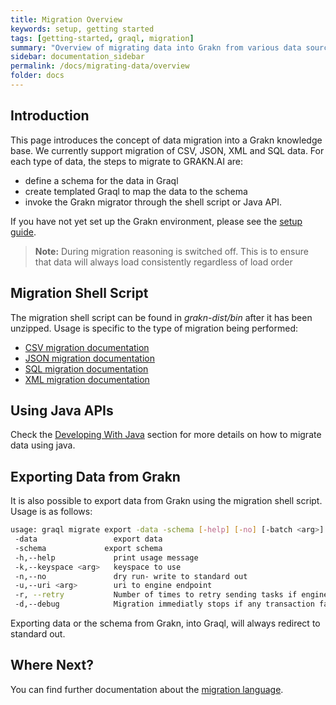 ```yaml
---
title: Migration Overview
keywords: setup, getting started
tags: [getting-started, graql, migration]
summary: "Overview of migrating data into Grakn from various data sources"
sidebar: documentation_sidebar
permalink: /docs/migrating-data/overview
folder: docs
---
```


## Introduction
This page introduces the concept of data migration into a Grakn knowledge base. We currently support migration of CSV, JSON, XML and SQL data. For each type of data, the steps to migrate to GRAKN.AI are:

- define a schema for the data in Graql
- create templated Graql to map the data to the schema
- invoke the Grakn migrator through the shell script or Java API.

If you have not yet set up the Grakn environment, please see the [setup guide](../get-started/setup-guide).

> **Note:** During migration reasoning is switched off. This is to ensure that data will always load consistently regardless of load order   

## Migration Shell Script
The migration shell script can be found in *grakn-dist/bin* after it has been unzipped. Usage is specific to the type of migration being performed:

+ [CSV migration documentation](./migrating-csv)
+ [JSON migration documentation](./migrating-json)
+ [SQL migration documentation](./migrating-sql)
+ [XML migration documentation](./migrating-xml)

## Using Java APIs

  Check the [Developing With Java](../java-library/migration-api) section for more details on how to migrate data using java.

## Exporting Data from Grakn

It is also possible to export data from Grakn using the migration shell script. Usage is as follows:

```bash
usage: graql migrate export -data -schema [-help] [-no] [-batch <arg>] [-uri <arg>] [-keyspace <arg>]
 -data                 export data
 -schema             export schema
 -h,--help             print usage message
 -k,--keyspace <arg>   keyspace to use
 -n,--no               dry run- write to standard out
 -u,--uri <arg>        uri to engine endpoint
 -r, --retry           Number of times to retry sending tasks if engine is not available
 -d,--debug            Migration immediatly stops if any transaction fails
```

Exporting data or the schema from Grakn, into Graql, will always redirect to standard out.

## Where Next?
You can find further documentation about the [migration language](./migration-language).

